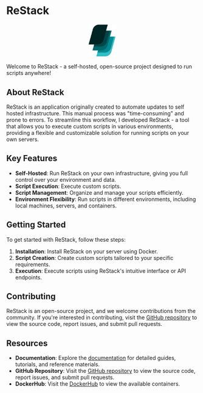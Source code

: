 # ReStack

<p align="center">
    <img src="assets/logo.png" alt="ReStack Logo" width="72px">
</p>

Welcome to ReStack - a self-hosted, open-source project designed to run scripts anywhere!

## About ReStack

ReStack is an application originally created to automate updates to self hosted infrastructure. This manual process was "time-consuming" and prone to errors. To streamline this workflow, I developed ReStack - a tool that allows you to execute custom scripts in various environments, providing a flexible and customizable solution for running scripts on your own servers.

## Key Features

- **Self-Hosted**: Run ReStack on your own infrastructure, giving you full control over your environment and data.
- **Script Execution**: Execute custom scripts.
- **Script Management**: Organize and manage your scripts efficiently.
- **Environment Flexibility**: Run scripts in different environments, including local machines, servers, and containers.

## Getting Started

To get started with ReStack, follow these steps:

1. **Installation**: Install ReStack on your server using Docker.
2. **Script Creation**: Create custom scripts tailored to your specific requirements.
3. **Execution**: Execute scripts using ReStack's intuitive interface or API endpoints.

## Contributing

ReStack is an open-source project, and we welcome contributions from the community. If you're interested in contributing, visit the [GitHub repository](https://github.com/restack-project) to view the source code, report issues, and submit pull requests.

## Resources

- **Documentation**: Explore the [documentation](https://restack-project.github.io/restack/) for detailed guides, tutorials, and reference materials.
- **GitHub Repository**: Visit the [GitHub repository](https://github.com/restack-project) to view the source code, report issues, and submit pull requests.
- **DockerHub**: Visit the [DockerHub](https://hub.docker.com/u/restackproject) to view the available containers.